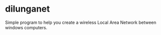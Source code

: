 # dilunganet
Simple program to help you create a wireless Local Area Network between windows computers.
